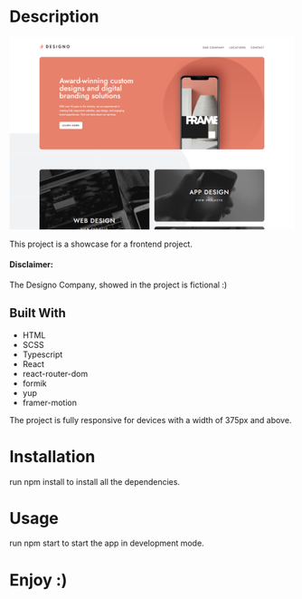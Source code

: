 # Description
![app-screenshot](/src/assets/app-screenshot.png)

This project is a showcase for a frontend project.

#### Disclaimer:
The Designo Company, showed in the project is fictional :)

## Built With
- HTML
- SCSS
- Typescript
- React
- react-router-dom
- formik
- yup
- framer-motion

The project is fully responsive for devices with a width of 375px and above.

# Installation
run npm install to install all the dependencies.

# Usage
run npm start to start the app in development mode.

# Enjoy :)